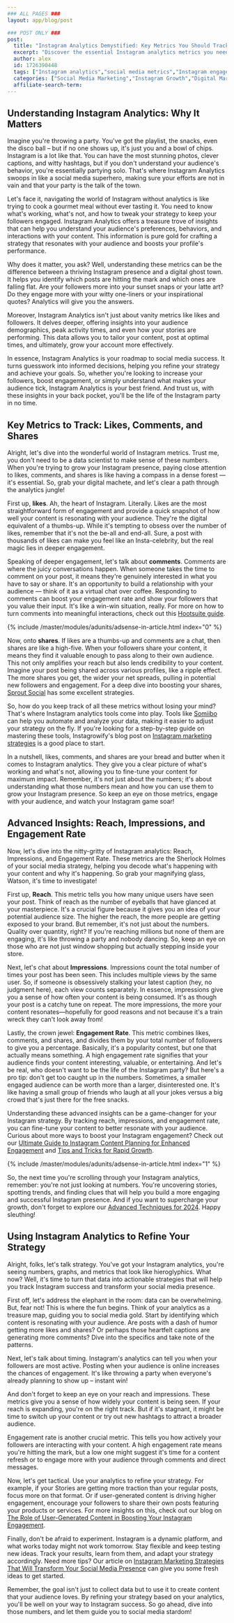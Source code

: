```yaml
---
### ALL PAGES ###
layout: app/blog/post

### POST ONLY ###
post:
  title: "Instagram Analytics Demystified: Key Metrics You Should Track for Success"
  excerpt: "Discover the essential Instagram analytics metrics you need to track to boost your social media success and grow your account effectively."
  author: alex
  id: 1726390448
  tags: ["Instagram analytics","social media metrics","Instagram engagement","track Instagram success"]
  categories: ["Social Media Marketing","Instagram Growth","Digital Marketing"]
  affiliate-search-term: 
---
```


## Understanding Instagram Analytics: Why It Matters

Imagine you're throwing a party. You've got the playlist, the snacks, even the disco ball – but if no one shows up, it's just you and a bowl of chips. Instagram is a lot like that. You can have the most stunning photos, clever captions, and witty hashtags, but if you don't understand your audience's behavior, you're essentially partying solo. That's where Instagram Analytics swoops in like a social media superhero, making sure your efforts are not in vain and that your party is the talk of the town.

Let's face it, navigating the world of Instagram without analytics is like trying to cook a gourmet meal without ever tasting it. You need to know what's working, what's not, and how to tweak your strategy to keep your followers engaged. Instagram Analytics offers a treasure trove of insights that can help you understand your audience's preferences, behaviors, and interactions with your content. This information is pure gold for crafting a strategy that resonates with your audience and boosts your profile's performance.

Why does it matter, you ask? Well, understanding these metrics can be the difference between a thriving Instagram presence and a digital ghost town. It helps you identify which posts are hitting the mark and which ones are falling flat. Are your followers more into your sunset snaps or your latte art? Do they engage more with your witty one-liners or your inspirational quotes? Analytics will give you the answers.

Moreover, Instagram Analytics isn't just about vanity metrics like likes and followers. It delves deeper, offering insights into your audience demographics, peak activity times, and even how your stories are performing. This data allows you to tailor your content, post at optimal times, and ultimately, grow your account more effectively.

In essence, Instagram Analytics is your roadmap to social media success. It turns guesswork into informed decisions, helping you refine your strategy and achieve your goals. So, whether you're looking to increase your followers, boost engagement, or simply understand what makes your audience tick, Instagram Analytics is your best friend. And trust us, with these insights in your back pocket, you'll be the life of the Instagram party in no time.

## Key Metrics to Track: Likes, Comments, and Shares

Alright, let's dive into the wonderful world of Instagram metrics. Trust me, you don't need to be a data scientist to make sense of these numbers. When you're trying to grow your Instagram presence, paying close attention to likes, comments, and shares is like having a compass in a dense forest — it's essential. So, grab your digital machete, and let's clear a path through the analytics jungle!

First up, **likes**. Ah, the heart of Instagram. Literally. Likes are the most straightforward form of engagement and provide a quick snapshot of how well your content is resonating with your audience. They're the digital equivalent of a thumbs-up. While it's tempting to obsess over the number of likes, remember that it's not the be-all and end-all. Sure, a post with thousands of likes can make you feel like an Insta-celebrity, but the real magic lies in deeper engagement.

Speaking of deeper engagement, let's talk about **comments**. Comments are where the juicy conversations happen. When someone takes the time to comment on your post, it means they're genuinely interested in what you have to say or share. It's an opportunity to build a relationship with your audience — think of it as a virtual chat over coffee. Responding to comments can boost your engagement rate and show your followers that you value their input. It's like a win-win situation, really. For more on how to turn comments into meaningful interactions, check out this [Hootsuite guide](https://blog.hootsuite.com/instagram-analytics/).

{% include /master/modules/adunits/adsense-in-article.html index="0" %}

Now, onto **shares**. If likes are a thumbs-up and comments are a chat, then shares are like a high-five. When your followers share your content, it means they find it valuable enough to pass along to their own audience. This not only amplifies your reach but also lends credibility to your content. Imagine your post being shared across various profiles, like a ripple effect. The more shares you get, the wider your net spreads, pulling in potential new followers and engagement. For a deep dive into boosting your shares, [Sprout Social](https://sproutsocial.com/insights/instagram-analytics/) has some excellent strategies.

So, how do you keep track of all these metrics without losing your mind? That's where Instagram analytics tools come into play. Tools like [Somiibo](https://somiibo.com/platforms/instagram-bot) can help you automate and analyze your data, making it easier to adjust your strategy on the fly. If you're looking for a step-by-step guide on mastering these tools, Instagrowify's blog post on [Instagram marketing strategies](https://instagrowify.com/blog/mastering-instagram-marketing-strategies-for-sustainable-growth) is a good place to start.

In a nutshell, likes, comments, and shares are your bread and butter when it comes to Instagram analytics. They give you a clear picture of what's working and what's not, allowing you to fine-tune your content for maximum impact. Remember, it's not just about the numbers; it's about understanding what those numbers mean and how you can use them to grow your Instagram presence. So keep an eye on those metrics, engage with your audience, and watch your Instagram game soar!

## Advanced Insights: Reach, Impressions, and Engagement Rate

Now, let's dive into the nitty-gritty of Instagram analytics: Reach, Impressions, and Engagement Rate. These metrics are the Sherlock Holmes of your social media strategy, helping you decode what's happening with your content and why it's happening. So grab your magnifying glass, Watson, it's time to investigate!

First up, **Reach**. This metric tells you how many unique users have seen your post. Think of reach as the number of eyeballs that have glanced at your masterpiece. It's a crucial figure because it gives you an idea of your potential audience size. The higher the reach, the more people are getting exposed to your brand. But remember, it's not just about the numbers. Quality over quantity, right? If you're reaching millions but none of them are engaging, it's like throwing a party and nobody dancing. So, keep an eye on those who are not just window shopping but actually stepping inside your store.

Next, let's chat about **Impressions**. Impressions count the total number of times your post has been seen. This includes multiple views by the same user. So, if someone is obsessively stalking your latest caption (hey, no judgment here), each view counts separately. In essence, impressions give you a sense of how often your content is being consumed. It's as though your post is a catchy tune on repeat. The more impressions, the more your content resonates—hopefully for good reasons and not because it's a train wreck they can't look away from!

Lastly, the crown jewel: **Engagement Rate**. This metric combines likes, comments, and shares, and divides them by your total number of followers to give you a percentage. Basically, it's a popularity contest, but one that actually means something. A high engagement rate signifies that your audience finds your content interesting, valuable, or entertaining. And let's be real, who doesn't want to be the life of the Instagram party? But here's a pro tip: don't get too caught up in the numbers. Sometimes, a smaller engaged audience can be worth more than a larger, disinterested one. It's like having a small group of friends who laugh at all your jokes versus a big crowd that's just there for the free snacks.

Understanding these advanced insights can be a game-changer for your Instagram strategy. By tracking reach, impressions, and engagement rate, you can fine-tune your content to better resonate with your audience. Curious about more ways to boost your Instagram engagement? Check out our [Ultimate Guide to Instagram Content Planning for Enhanced Engagement](https://instagrowify.com/blog/the-ultimate-guide-to-instagram-content-planning-for-enhanced-engagement) and [Tips and Tricks for Rapid Growth](https://instagrowify.com/blog/maximizing-your-instagram-engagement-tips-and-tricks-for-rapid-growth).

{% include /master/modules/adunits/adsense-in-article.html index="1" %}

So, the next time you're scrolling through your Instagram analytics, remember: you're not just looking at numbers. You're uncovering stories, spotting trends, and finding clues that will help you build a more engaging and successful Instagram presence. And if you want to supercharge your growth, don't forget to explore our [Advanced Techniques for 2024](https://instagrowify.com/blog/instagram-growth-hacking-advanced-techniques-for-2024). Happy sleuthing!

## Using Instagram Analytics to Refine Your Strategy

Alright, folks, let's talk strategy. You've got your Instagram analytics, you're seeing numbers, graphs, and metrics that look like hieroglyphics. What now? Well, it's time to turn that data into actionable strategies that will help you track Instagram success and transform your social media presence.

First off, let's address the elephant in the room: data can be overwhelming. But, fear not! This is where the fun begins. Think of your analytics as a treasure map, guiding you to social media gold. Start by identifying which content is resonating with your audience. Are posts with a dash of humor getting more likes and shares? Or perhaps those heartfelt captions are generating more comments? Dive into the specifics and take note of the patterns.

Next, let's talk about timing. Instagram's analytics can tell you when your followers are most active. Posting when your audience is online increases the chances of engagement. It's like throwing a party when everyone's already planning to show up – instant win!

And don't forget to keep an eye on your reach and impressions. These metrics give you a sense of how widely your content is being seen. If your reach is expanding, you're on the right track. But if it's stagnant, it might be time to switch up your content or try out new hashtags to attract a broader audience.

Engagement rate is another crucial metric. This tells you how actively your followers are interacting with your content. A high engagement rate means you're hitting the mark, but a low one might suggest it's time for a content refresh or to engage more with your audience through comments and direct messages.

Now, let's get tactical. Use your analytics to refine your strategy. For example, if your Stories are getting more traction than your regular posts, focus more on that format. Or if user-generated content is driving higher engagement, encourage your followers to share their own posts featuring your products or services. For more insights on this, check out our blog on [The Role of User-Generated Content in Boosting Your Instagram Engagement](https://instagrowify.com/blog/the-role-of-user-generated-content-in-boosting-your-instagram-engagement).

Finally, don't be afraid to experiment. Instagram is a dynamic platform, and what works today might not work tomorrow. Stay flexible and keep testing new ideas. Track your results, learn from them, and adapt your strategy accordingly. Need more tips? Our article on [Instagram Marketing Strategies That Will Transform Your Social Media Presence](https://instagrowify.com/blog/instagram-marketing-strategies-that-will-transform-your-social-media-presence) can give you some fresh ideas to get started.

Remember, the goal isn't just to collect data but to use it to create content that your audience loves. By refining your strategy based on your analytics, you'll be well on your way to Instagram success. So go ahead, dive into those numbers, and let them guide you to social media stardom!
